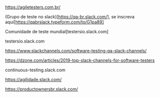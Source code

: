 https://agiletesters.com.br/

(Grupo de teste no slack)[https://qa-br.slack.com/], se inscreva aqui[https://qabrslack.typeform.com/to/G1pa89]

Comunidade de teste mundial[testersio.slack.com]

testersio.slack.com

https://www.slackchannels.com/software-testing-qa-slack-channels/

https://dzone.com/articles/2019-top-slack-channels-for-software-testers

continuous-testing.slack.com

https://agilidade.slack.com/

https://productownersbr.slack.com/
